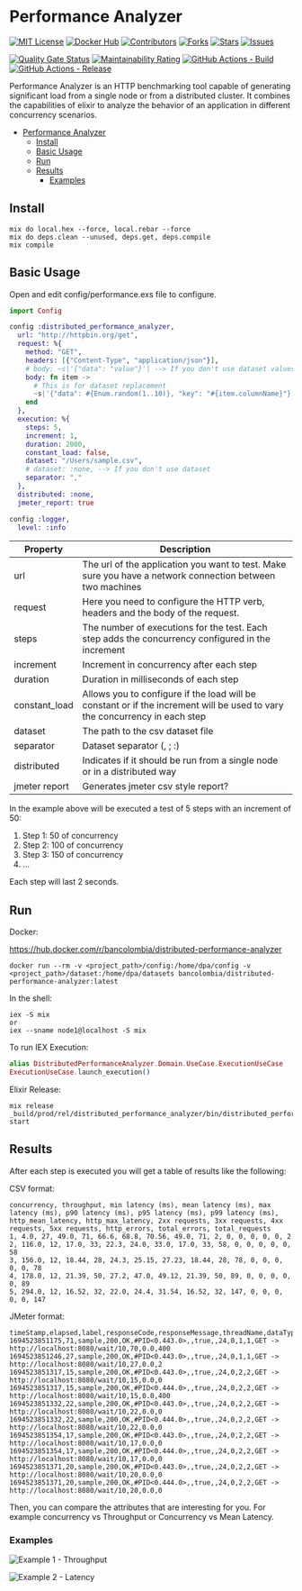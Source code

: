 # Performance Analyzer

[![MIT License][license-shield]][license-url]
[![Docker Hub][docker-shield]][docker-url]
[![Contributors][contributors-shield]][contributors-url]
[![Forks][forks-shield]][forks-url]
[![Stars][stars-shield]][stars-url]
[![Issues][issues-shield]][issues-url]

[![Quality Gate Status][sonarcloud-quality-gate-shield]][sonarcloud-url]
[![Maintainability Rating][sonarcloud-maintainability-shield]][sonarcloud-url]
[![GitHub Actions - Build][build-shield]][build-url]
[![GitHub Actions - Release][release-shield]][release-url]

[//]: # ([![Score Cards][scorecards-shield]][scorecards-url])


Performance Analyzer is an HTTP benchmarking tool capable of generating significant load from a single node or from a
distributed cluster. It combines the capabilities of elixir to analyze the behavior of an application in different
concurrency scenarios.

- [Performance Analyzer](#performance-analyzer)
    - [Install](#install)
    - [Basic Usage](#basic-usage)
    - [Run](#run)
    - [Results](#results)
        - [Examples](#examples)

## Install

```shell
mix do local.hex --force, local.rebar --force
mix do deps.clean --unused, deps.get, deps.compile
mix compile
```

## Basic Usage

Open and edit config/performance.exs file to configure.

```elixir
import Config

config :distributed_performance_analyzer,
  url: "http://httpbin.org/get",
  request: %{
    method: "GET",
    headers: [{"Content-Type", "application/json"}],
    # body: ~s|'{"data": "value"}'| --> If you don't use dataset values
    body: fn item ->
      # This is for dataset replacement
      ~s|'{"data": #{Enum.random(1..10)}, "key": "#{item.columnName}"}'|
    end
  },
  execution: %{
    steps: 5,
    increment: 1,
    duration: 2000,
    constant_load: false,
    dataset: "/Users/sample.csv",
    # dataset: :none, --> If you don't use dataset
    separator: ","
  },
  distributed: :none,
  jmeter_report: true

config :logger,
  level: :info

```

| Property      | Description                                                                                                                |
|---------------|----------------------------------------------------------------------------------------------------------------------------|
| url           | The url of the application you want to test. Make sure you have a network connection between two machines                  |
| request       | Here you need to configure the HTTP verb, headers and the body of the request.                                             |
| steps         | The number of executions for the test. Each step adds the concurrency configured in the increment                          |
| increment     | Increment in concurrency after each step                                                                                   |
| duration      | Duration in milliseconds of each step                                                                                      |
| constant_load | Allows you to configure if the load will be constant or if the increment will be used to vary the concurrency in each step |
| dataset       | The path to the csv dataset file                                                                                           |
| separator     | Dataset separator (, ; :)                                                                                                  |
| distributed   | Indicates if it should be run from a single node or in a distributed way                                                   |
| jmeter report | Generates jmeter csv style report?                                                                                         |

In the example above will be executed a test of 5 steps with an increment of 50:

1. Step 1: 50 of concurrency
2. Step 2: 100 of concurrency
3. Step 3: 150 of concurrency
4. ...

Each step will last 2 seconds.

## Run

Docker:

https://hub.docker.com/r/bancolombia/distributed-performance-analyzer

```shell
docker run --rm -v <project_path>/config:/home/dpa/config -v <project_path>/dataset:/home/dpa/datasets bancolombia/distributed-performance-analyzer:latest
```

In the shell:

```shell
iex -S mix
or
iex --sname node1@localhost -S mix
```

To run IEX Execution:

```elixir
alias DistributedPerformanceAnalyzer.Domain.UseCase.ExecutionUseCase
ExecutionUseCase.launch_execution()
```

Elixir Release:

```shell
mix release
_build/prod/rel/distributed_performance_analyzer/bin/distributed_performance_analyzer start
```

## Results

After each step is executed you will get a table of results like the following:

CSV format:

```csv
concurrency, throughput, min latency (ms), mean latency (ms), max latency (ms), p90 latency (ms), p95 latency (ms), p99 latency (ms), http_mean_latency, http_max_latency, 2xx requests, 3xx requests, 4xx requests, 5xx requests, http_errors, total_errors, total_requests
1, 4.0, 27, 49.0, 71, 66.6, 68.8, 70.56, 49.0, 71, 2, 0, 0, 0, 0, 0, 2
2, 116.0, 12, 17.0, 33, 22.3, 24.0, 33.0, 17.0, 33, 58, 0, 0, 0, 0, 0, 58
3, 156.0, 12, 18.44, 28, 24.3, 25.15, 27.23, 18.44, 28, 78, 0, 0, 0, 0, 0, 78
4, 178.0, 12, 21.39, 50, 27.2, 47.0, 49.12, 21.39, 50, 89, 0, 0, 0, 0, 0, 89
5, 294.0, 12, 16.52, 32, 22.0, 24.4, 31.54, 16.52, 32, 147, 0, 0, 0, 0, 0, 147

```

JMeter format:

```csv
timeStamp,elapsed,label,responseCode,responseMessage,threadName,dataType,success,failureMessage,bytes,sentBytes,grpThreads,allThreads,URL,Latency,IdleTime,Connect
1694523851175,71,sample,200,OK,#PID<0.443.0>,,true,,24,0,1,1,GET -> http://localhost:8080/wait/10,70,0.0,400
1694523851246,27,sample,200,OK,#PID<0.443.0>,,true,,24,0,1,1,GET -> http://localhost:8080/wait/10,27,0.0,2
1694523851317,15,sample,200,OK,#PID<0.443.0>,,true,,24,0,2,2,GET -> http://localhost:8080/wait/10,15,0.0,0
1694523851317,15,sample,200,OK,#PID<0.444.0>,,true,,24,0,2,2,GET -> http://localhost:8080/wait/10,15,0.0,400
1694523851332,22,sample,200,OK,#PID<0.443.0>,,true,,24,0,2,2,GET -> http://localhost:8080/wait/10,22,0.0,0
1694523851332,22,sample,200,OK,#PID<0.444.0>,,true,,24,0,2,2,GET -> http://localhost:8080/wait/10,22,0.0,0
1694523851354,17,sample,200,OK,#PID<0.443.0>,,true,,24,0,2,2,GET -> http://localhost:8080/wait/10,17,0.0,0
1694523851354,17,sample,200,OK,#PID<0.444.0>,,true,,24,0,2,2,GET -> http://localhost:8080/wait/10,17,0.0,0
1694523851371,20,sample,200,OK,#PID<0.443.0>,,true,,24,0,2,2,GET -> http://localhost:8080/wait/10,20,0.0,0
1694523851371,20,sample,200,OK,#PID<0.444.0>,,true,,24,0,2,2,GET -> http://localhost:8080/wait/10,20,0.0,0
```

Then, you can compare the attributes that are interesting for you. For example concurrency vs Throughput or Concurrency
vs Mean Latency.

### Examples

![Example 1 - Throughput](assets/dresults_example1.png)

![Example 2 - Latency](assets/dresults_example2.png)


[scorecards-shield]: https://github.com/bancolombia/distributed-performance-analyzer/actions/workflows/scorecards-analysis.yml/badge.svg
[scorecards-url]: https://github.com/bancolombia/distributed-performance-analyzer/actions/workflows/scorecards-analysis.yml
[docker-shield]: https://img.shields.io/docker/pulls/bancolombia/distributed-performance-analyzer
[docker-url]: https://hub.docker.com/repository/docker/bancolombia/distributed-performance-analyzer
[contributors-shield]: https://img.shields.io/github/contributors/bancolombia/distributed-performance-analyzer.svg
[contributors-url]: https://github.com/bancolombia/distributed-performance-analyzer/graphs/contributors
[forks-shield]: https://img.shields.io/github/forks/bancolombia/distributed-performance-analyzer.svg
[forks-url]: https://github.com/bancolombia/distributed-performance-analyzer/network/members
[stars-shield]: https://img.shields.io/github/stars/bancolombia/distributed-performance-analyzer.svg
[stars-url]: https://github.com/bancolombia/distributed-performance-analyzer/stargazers
[issues-shield]: https://img.shields.io/github/issues/bancolombia/distributed-performance-analyzer.svg
[issues-url]: https://github.com/bancolombia/distributed-performance-analyzer/issues
[license-shield]: https://img.shields.io/github/license/bancolombia/distributed-performance-analyzer.svg
[license-url]: https://github.com/bancolombia/distributed-performance-analyzer/blob/main/LICENSE
[sonarcloud-url]: https://sonarcloud.io/dashboard?id=bancolombia_distributed-performance-analyzer
[build-url]: https://github.com/bancolombia/distributed-performance-analyzer/actions/workflows/build.yml
[build-shield]: https://github.com/bancolombia/distributed-performance-analyzer/actions/workflows/build.yml/badge.svg
[release-url]: https://github.com/bancolombia/distributed-performance-analyzer/actions/workflows/release.yml
[release-shield]: https://github.com/bancolombia/distributed-performance-analyzer/actions/workflows/release.yml/badge.svg
[sonarcloud-quality-gate-shield]: https://sonarcloud.io/api/project_badges/measure?project=bancolombia_distributed-performance-analyzer&metric=alert_status
[sonarcloud-maintainability-shield]: https://sonarcloud.io/api/project_badges/measure?project=bancolombia_distributed-performance-analyzer&metric=sqale_rating
